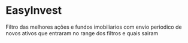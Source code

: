 # EasyInvest
Filtro das melhores ações e fundos imobiliarios com envio periodico de novos ativos que entraram no range dos filtros e quais sairam

